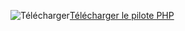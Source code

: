 ![Télécharger](../ssdt/media/download.png)[Télécharger le pilote PHP](https://www.microsoft.com/download/details.aspx?id=55642)
